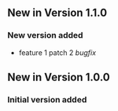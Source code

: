 ## New in Version 1.1.0 

### New version added
 - feature 1
 patch 2
 *bugfix*

## New in Version 1.0.0 

### Initial version added